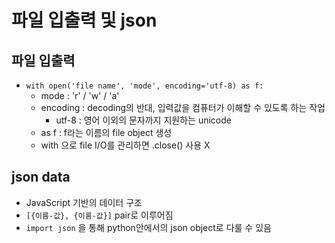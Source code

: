 # 파일 입출력 및 json

## 파일 입출력
- `with open('file name', 'mode', encoding='utf-8) as f:`
  - mode : 'r' / 'w' / 'a'
  - encoding : decoding의 반대, 입력값을 컴퓨터가 이해할 수 있도록 하는 작업
    - utf-8 : 영어 이외의 문자까지 지원하는 unicode
  - as f : f라는 이름의 file object 생성
  - with 으로 file I/O를 관리하면 .close() 사용 X

## json data
- JavaScript 기반의 데이터 구조
- `[{이름-값}, {이름-값}]` pair로 이루어짐
- `import json` 을 통해 python안에서의 json object로 다룰 수 있음